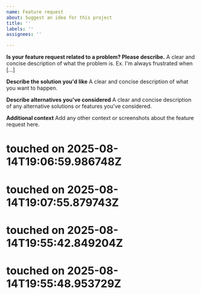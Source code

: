 ```yaml
---
name: Feature request
about: Suggest an idea for this project
title: ''
labels: ''
assignees: ''

---
```


**Is your feature request related to a problem? Please describe.**
A clear and concise description of what the problem is. Ex. I'm always frustrated when [...]

**Describe the solution you'd like**
A clear and concise description of what you want to happen.

**Describe alternatives you've considered**
A clear and concise description of any alternative solutions or features you've considered.

**Additional context**
Add any other context or screenshots about the feature request here.

# touched on 2025-08-14T19:06:59.986748Z
# touched on 2025-08-14T19:07:55.879743Z
# touched on 2025-08-14T19:55:42.849204Z
# touched on 2025-08-14T19:55:48.953729Z